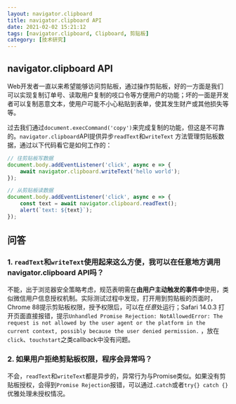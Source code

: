 ```yaml
---
layout: navigator.clipboard 
title: navigator.clipboard API 
date: 2021-02-02 15:21:12
tags: [navigator.clipboard, Clipboard, 剪贴板]
category: [技术研究]
---
```


## navigator.clipboard API

Web开发者一直以来希望能够访问剪贴板，通过操作剪贴板，好的一方面是我们可以实现复制订单号、读取用户复制的吱口令等方便用户的功能；坏的一面是开发者可以复制恶意文本，使用户可能不小心粘贴到表单，使其发生财产或其他损失等等。

过去我们通过`document.execCommand('copy')`来完成复制的功能，但这是不可靠的。`navigator.clipboard`API提供异步`readText`和`writeText`
方法管理剪贴板数据，通过以下代码看它是如何工作的：

```javascript
// 往剪贴板写数据
document.body.addEventListener('click', async e => {
    await navigator.clipboard.writeText('hello world');
});

// 从剪贴板读数据
document.body.addEventListener('click', async e => {
    const text = await navigator.clipboard.readText();
    alert(`text: ${text}`);
});
```

## 问答

### 1. `readText`和`writeText`使用起来这么方便，我可以在任意地方调用navigator.clipboard API吗？

不能，出于浏览器安全策略考虑，规范表明需在**由用户主动触发的事件中**使用，类似微信用户信息授权机制。实际测试过程中发现，打开用到剪贴板的页面时，Chrome 88提示剪贴板权限，授予权限后，可以在*任意*处运行；Safari
14.0.3
打开页面直接报错，提示`Unhandled Promise Rejection: NotAllowedError: The request is not allowed by the user agent or the platform in the current context, possibly because the user denied permission.`
，放在`click`、`touchstart`之类callback中没有问题。

### 2. 如果用户拒绝剪贴板权限，程序会异常吗？

不会，`readText`和`writeText`都是异步的，异常行为与Promise类似。如果没有剪贴板授权，会得到`Promise Rejection`报错，可以通过`.catch`或者`try{} catch {}`
优雅处理未授权情况。






